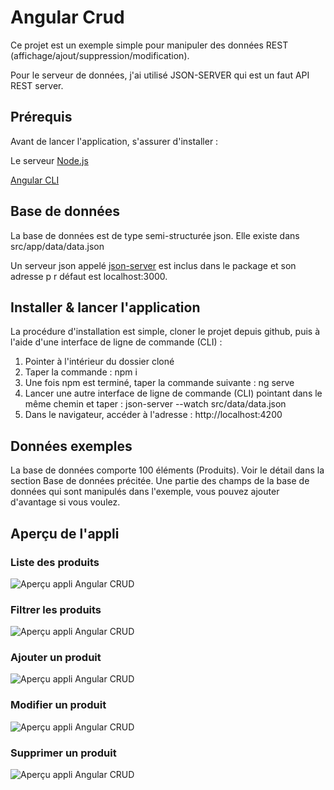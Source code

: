 # Angular Crud

Ce projet est un exemple simple pour manipuler des données REST (affichage/ajout/suppression/modification).

Pour le serveur de données, j'ai utilisé JSON-SERVER qui est un faut API REST server.

## Prérequis

Avant de lancer l'application, s'assurer d'installer :

Le serveur [Node.js](https://nodejs.org/fr/)

[Angular CLI](https://angular.io/cli)

## Base de données

La base de données est de type semi-structurée json. Elle existe dans src/app/data/data.json

Un serveur json appelé [json-server](https://www.npmjs.com/package/json-server) est inclus dans le package et son adresse p r défaut est localhost:3000.

## Installer & lancer l'application

La procédure d'installation est simple, cloner le projet depuis github, puis à l'aide d'une interface de ligne de commande (CLI) :

<ol>
  <li>Pointer à l'intérieur du dossier cloné</li>
  <li>Taper la commande : npm i</li>
  <li>Une fois npm est terminé, taper la commande suivante : ng serve</li>
  <li>Lancer une autre interface de ligne de commande (CLI) pointant dans le même chemin et taper : json-server --watch src/data/data.json</li>
  <li>Dans le navigateur, accéder à l'adresse : http://localhost:4200</li>
</ol>


## Données exemples

La base de données comporte 100 éléments (Produits).
Voir le détail dans la section Base de données précitée.
Une partie des champs de la base de données qui sont manipulés dans l'exemple, vous pouvez ajouter d'avantage si vous voulez.

## Aperçu de l'appli

### Liste des produits
![Aperçu appli Angular CRUD](https://www.abatalib.com/github/crud1.PNG "Liste des produits")

### Filtrer les produits
![Aperçu appli Angular CRUD](https://www.abatalib.com/github/crud2.PNG "Filter les produits")

### Ajouter un produit
![Aperçu appli Angular CRUD](https://www.abatalib.com/github/crud3.PNG "Ajouter un produit")

### Modifier un produit
![Aperçu appli Angular CRUD](https://www.abatalib.com/github/crud4.PNG "Modifier un produit")

### Supprimer un produit
![Aperçu appli Angular CRUD](https://www.abatalib.com/github/crud5.PNG "Supprimer un produit")
